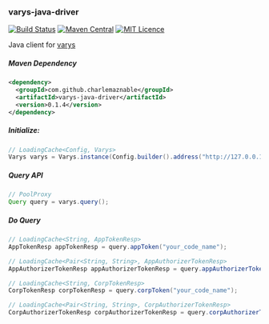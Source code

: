 ### varys-java-driver

[![Build Status](https://travis-ci.org/CharLemAznable/varys-java-driver.svg?branch=master)](https://travis-ci.org/CharLemAznable/varys-java-driver)
[![Maven Central](https://maven-badges.herokuapp.com/maven-central/com.github.charlemaznable/varys-java-driver/badge.svg)](https://maven-badges.herokuapp.com/maven-central/com.github.charlemaznable/varys-java-driver/)
[![MIT Licence](https://badges.frapsoft.com/os/mit/mit.svg?v=103)](https://opensource.org/licenses/mit-license.php)

Java client for [varys](https://github.com/CharLemAznable/varys)

##### Maven Dependency

```xml
<dependency>
  <groupId>com.github.charlemaznable</groupId>
  <artifactId>varys-java-driver</artifactId>
  <version>0.1.4</version>
</dependency>
```

##### Initialize:

```java
// LoadingCache<Config, Varys>
Varys varys = Varys.instance(Config.builder().address("http://127.0.0.1:4236/varys").build());
```

##### Query API

```java
// PoolProxy
Query query = varys.query();
```

##### Do Query

```java
// LoadingCache<String, AppTokenResp>
AppTokenResp appTokenResp = query.appToken("your_code_name");
```

```java
// LoadingCache<Pair<String, String>, AppAuthorizerTokenResp>
AppAuthorizerTokenResp appAuthorizerTokenResp = query.appAuthorizerToken("your_code_name", "authorizerAppId");
```

```java
// LoadingCache<String, CorpTokenResp>
CorpTokenResp corpTokenResp = query.corpToken("your_code_name");
```

```java
// LoadingCache<Pair<String, String>, CorpAuthorizerTokenResp>
CorpAuthorizerTokenResp corpAuthorizerTokenResp = query.corpAuthorizerToken("your_code_name", "corpId");
```
